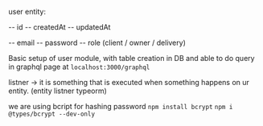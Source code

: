 user entity:

-- id
-- createdAt
-- updatedAt

-- email
-- password
-- role (client / owner / delivery)




Basic setup of user module, with table creation in DB and able to do query in graphql page at
``` localhost:3000/graphql ```



listner -> it is something that is executed when something happens on ur entity.
(entity listner typeorm)

we are using bcript for hashing password
``` npm install bcrypt ```
``` npm i @types/bcrypt --dev-only ```